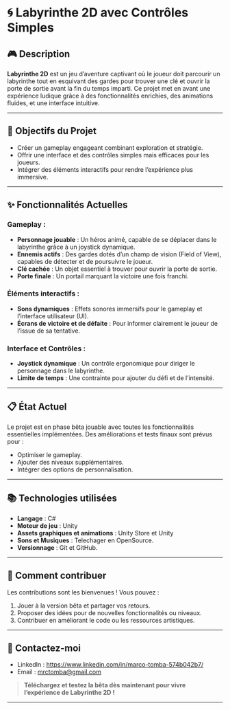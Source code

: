 # 🌀 **Labyrinthe 2D avec Contrôles Simples**  

## 🎮 **Description**  
**Labyrinthe 2D** est un jeu d’aventure captivant où le joueur doit parcourir un labyrinthe tout en esquivant des gardes pour trouver une clé et ouvrir la porte de sortie avant la fin du temps imparti. Ce projet met en avant une expérience ludique grâce à des fonctionnalités enrichies, des animations fluides, et une interface intuitive.  

---

## 🚀 **Objectifs du Projet**  
- Créer un gameplay engageant combinant exploration et stratégie.  
- Offrir une interface et des contrôles simples mais efficaces pour les joueurs.  
- Intégrer des éléments interactifs pour rendre l’expérience plus immersive.  

---

## ✨ **Fonctionnalités Actuelles**  

### Gameplay :  
- **Personnage jouable** : Un héros animé, capable de se déplacer dans le labyrinthe grâce à un joystick dynamique.  
- **Ennemis actifs** : Des gardes dotés d’un champ de vision (Field of View), capables de détecter et de poursuivre le joueur.  
- **Clé cachée** : Un objet essentiel à trouver pour ouvrir la porte de sortie.  
- **Porte finale** : Un portail marquant la victoire une fois franchi.  

### Éléments interactifs :  
- **Sons dynamiques** : Effets sonores immersifs pour le gameplay et l’interface utilisateur (UI).  
- **Écrans de victoire et de défaite** : Pour informer clairement le joueur de l’issue de sa tentative.  

### Interface et Contrôles :  
- **Joystick dynamique** : Un contrôle ergonomique pour diriger le personnage dans le labyrinthe.  
- **Limite de temps** : Une contrainte pour ajouter du défi et de l’intensité.  

---

## 📋 **État Actuel**  
Le projet est en phase bêta jouable avec toutes les fonctionnalités essentielles implémentées. Des améliorations et tests finaux sont prévus pour :  
- Optimiser le gameplay.  
- Ajouter des niveaux supplémentaires.  
- Intégrer des options de personnalisation.  

---

## 📚 **Technologies utilisées**  
- **Langage** : C#  
- **Moteur de jeu** : Unity  
- **Assets graphiques et animations** : Unity Store et Unity 
- **Sons et Musiques** : Telechager en OpenSource.  
- **Versionnage** : Git et GitHub.  

---

## 🤝 **Comment contribuer**  
Les contributions sont les bienvenues ! Vous pouvez :  
1. Jouer à la version bêta et partager vos retours.  
2. Proposer des idées pour de nouvelles fonctionnalités ou niveaux.  
3. Contribuer en améliorant le code ou les ressources artistiques.  

---

## 📢 **Contactez-moi**  
- LinkedIn : https://www.linkedin.com/in/marco-tomba-574b042b7/
- Email : mrctomba@gmail.com

> **Téléchargez et testez la bêta dès maintenant pour vivre l’expérience de Labyrinthe 2D !**  

---
